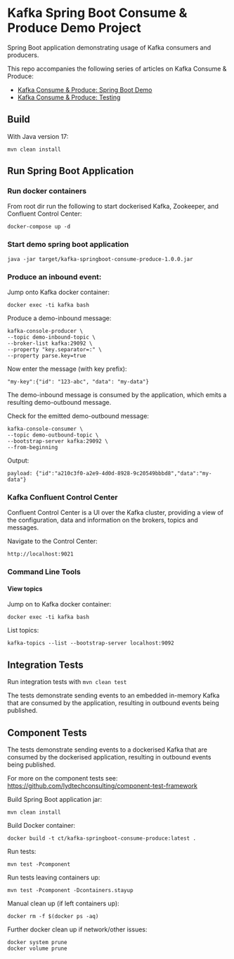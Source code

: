 # Kafka Spring Boot Consume & Produce Demo Project

Spring Boot application demonstrating usage of Kafka consumers and producers.

This repo accompanies the following series of articles on Kafka Consume & Produce: 

- [Kafka Consume & Produce: Spring Boot Demo](https://medium.com/lydtech-consulting/kafka-consume-produce-spring-boot-demo-e28fbe996b2a) 
- [Kafka Consume & Produce: Testing](https://medium.com/lydtech-consulting/kafka-consume-produce-testing-84f002619f5f)

## Build

With Java version 17:

```
mvn clean install
```

## Run Spring Boot Application

### Run docker containers

From root dir run the following to start dockerised Kafka, Zookeeper, and Confluent Control Center:
```
docker-compose up -d
```

### Start demo spring boot application
```
java -jar target/kafka-springboot-consume-produce-1.0.0.jar
```

### Produce an inbound event:

Jump onto Kafka docker container:
```
docker exec -ti kafka bash
```

Produce a demo-inbound message:
```
kafka-console-producer \
--topic demo-inbound-topic \
--broker-list kafka:29092 \
--property "key.separator=:" \
--property parse.key=true
```
Now enter the message (with key prefix):
```
"my-key":{"id": "123-abc", "data": "my-data"}
```
The demo-inbound message is consumed by the application, which emits a resulting demo-outbound message.

Check for the emitted demo-outbound message:
```
kafka-console-consumer \
--topic demo-outbound-topic \
--bootstrap-server kafka:29092 \
--from-beginning
```
Output:
```
payload: {"id":"a210c3f0-a2e9-4d0d-8928-9c20549bbbd8","data":"my-data"}
```

### Kafka Confluent Control Center

Confluent Control Center is a UI over the Kafka cluster, providing a view of the configuration, data and information on the brokers, topics and messages.

Navigate to the Control Center:
```
http://localhost:9021
```

### Command Line Tools

#### View topics

Jump on to Kafka docker container:
```
docker exec -ti kafka bash
```

List topics:
```
kafka-topics --list --bootstrap-server localhost:9092
```

## Integration Tests

Run integration tests with `mvn clean test`

The tests demonstrate sending events to an embedded in-memory Kafka that are consumed by the application, resulting in outbound events being published.

## Component Tests

The tests demonstrate sending events to a dockerised Kafka that are consumed by the dockerised application, resulting in outbound events being published.

For more on the component tests see: https://github.com/lydtechconsulting/component-test-framework

Build Spring Boot application jar:
```
mvn clean install
```

Build Docker container:
```
docker build -t ct/kafka-springboot-consume-produce:latest .
```

Run tests:
```
mvn test -Pcomponent
```

Run tests leaving containers up:
```
mvn test -Pcomponent -Dcontainers.stayup
```

Manual clean up (if left containers up):
```
docker rm -f $(docker ps -aq)
```

Further docker clean up if network/other issues:
```
docker system prune
docker volume prune
```
